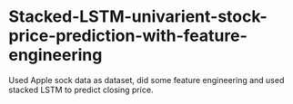 # Stacked-LSTM-univarient-stock-price-prediction-with-feature-engineering
Used Apple sock data as dataset, did some feature engineering and used stacked LSTM to predict closing price. 
